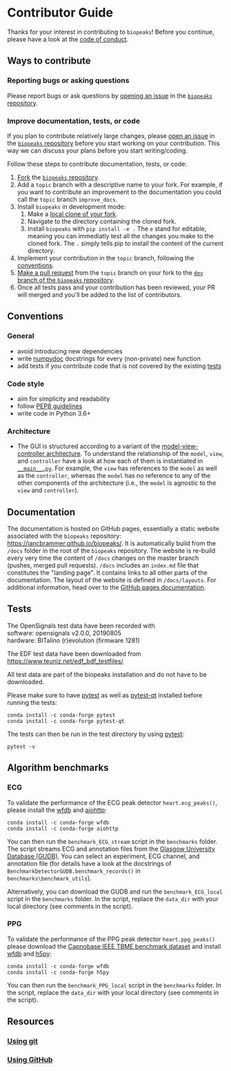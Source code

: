 # Contributor Guide

Thanks for your interest in contributing to `biopeaks`! Before you continue,
please have a look at the [code of conduct](https://github.com/JanCBrammer/biopeaks/blob/master/code_of_conduct.md).


## Ways to contribute

### Reporting bugs or asking questions

Please report bugs or ask questions by [opening an issue](https://help.github.com/en/github/managing-your-work-on-github/creating-an-issue)
in the [`biopeaks` repository](https://github.com/JanCBrammer/biopeaks).


### Improve documentation, tests, or code

If you plan to contribute relatively large changes, please [open an issue](https://help.github.com/en/github/managing-your-work-on-github/creating-an-issue)
in the [`biopeaks` repository](https://github.com/JanCBrammer/biopeaks) before
you start working on your contribution. This way we can discuss your plans before you start writing/coding.

Follow these steps to contribute documentation, tests, or code:

1. [Fork](https://docs.github.com/en/github/getting-started-with-github/fork-a-repo) the [`biopeaks` repository](https://github.com/JanCBrammer/biopeaks).
2. Add a `topic` branch with a descriptive name to your fork. For example, if you want to contribute an improvement to the documentation you could call the `topic` branch `improve_docs`.
3. Install `biopeaks` in development mode:
   1. Make a [local clone of your fork](https://docs.github.com/en/free-pro-team@latest/github/getting-started-with-github/fork-a-repo#step-2-create-a-local-clone-of-your-fork).
   2. Navigate to the directory containing the cloned fork.
   3. Install `biopeaks` with `pip install -e .` The `e` stand for editable, meaning you can immediatly test all the changes you make to the cloned fork. The `.` simply tells pip to install the content of the current directory.
4. Implement your contribution in the `topic` branch, following the [conventions](##Conventions).
5. [Make a pull request](https://docs.github.com/en/github/collaborating-with-issues-and-pull-requests/creating-a-pull-request-from-a-fork) from the `topic` branch on your fork to the [`dev` branch of the `biopeaks` repository](https://github.com/JanCBrammer/biopeaks/tree/dev).
6. Once all tests pass and your contribution has been reviewed, your PR will merged and you'll be added to the list of contributors.


## Conventions

### General

* avoid introducing new dependencies
* write [numpydoc](https://numpydoc.readthedocs.io/en/latest/format.html) docstrings
  for every (non-private) new function
* add tests if you contribute code that is not covered by the existing [tests](##Tests)

### Code style

* aim for simplicity and readability
* follow [PEP8 guidelines](https://www.python.org/dev/peps/pep-0008/)
* write code in Python 3.6+

### Architecture

* The GUI is structured according to a variant of the
  [model-view-controller architecture](https://martinfowler.com/eaaDev/uiArchs.html).
  To understand the relationship of the `model`, `view`, and `controller` have a look
  at how each of them is instantiated in [`__main__.py`](https://github.com/JanCBrammer/biopeaks/blob/master/biopeaks/__main__.py).
  For example, the `view` has references to the `model` as well as the
  `controller`, whereas the `model` has no reference to any of the other
  components of the architecture (i.e., the `model` is agnostic to the `view` and
  `controller`).


## Documentation

The documentation is hosted on GitHub pages, essentially a static website associated
with the `biopeaks` repository: <https://jancbrammer.github.io/biopeaks/>. It
is automatically build from the `/docs` folder in the root of the `biopeaks` repository.
The website is re-build every very time the content of `/docs` changes on the
master branch (pushes, merged pull requests). `/docs` includes an `index.md` file
that constitutes the "landing page". It contains links to all other parts of the
documentation. The layout of the website is defined in `/docs/layouts`. For
additional information, head over to the [GitHub pages documentation](https://docs.github.com/en/free-pro-team@latest/github/working-with-github-pages).


## Tests

The OpenSignals test data have been recorded with<br/>
software: opensignals v2.0.0, 20190805<br/>
hardware: BITalino (r)evolution (firmware 1281)

The EDF test data have been downloaded from https://www.teuniz.net/edf_bdf_testfiles/

All test data are part of the biopeaks installation and do not have to be downloaded.

Please make sure to have [pytest](https://docs.pytest.org/en/latest/) as well as
[pytest-qt](https://pypi.org/project/pytest-qt/) installed before running the tests:

```
conda install -c conda-forge pytest
conda install -c conda-forge pytest-qt
```

The tests can then be run in the test directory by using [pytest](https://docs.pytest.org/en/latest/):
```
pytest -v
```


## Algorithm benchmarks

### ECG
To validate the performance of the ECG peak detector `heart.ecg_peaks()`, please install the [wfdb](https://github.com/MIT-LCP/wfdb-python) and [aiohttp](https://github.com/aio-libs/aiohttp):
```
conda install -c conda-forge wfdb
conda install -c conda-forge aiohttp
```

You can then run the `benchmark_ECG_stream` script in the `benchmarks` folder. The script streams ECG and annotation files from the [Glasgow University Database (GUDB)](http://researchdata.gla.ac.uk/716/).
You can select an experiment, ECG channel, and annotation file (for details have a look at the docstrings of `BenchmarkDetectorGUDB.benchmark_records()` in `benchmarks\benchmark_utils`).

Alternatively, you can download the GUDB and run the `benchmark_ECG_local` script in the `benchmarks` folder. In the script, replace the `data_dir` with your local directory (see comments in the script).

### PPG

To validate the performance of the PPG peak detector `heart.ppg_peaks()`
please download the [Capnobase IEEE TBME benchmark dataset](http://www.capnobase.org/index.php?id=857) and install [wfdb](https://github.com/MIT-LCP/wfdb-python) and [h5py](https://www.h5py.org/):
```
conda install -c conda-forge wfdb
conda install -c conda-forge h5py
```

You can then run the `benchmark_PPG_local` script in the `benchmarks` folder. In the script, replace the `data_dir` with your local directory (see comments in the script).


## Resources

### [Using git](https://github.com/dictcp/awesome-git)

### [Using GitHub](https://docs.github.com/en)

